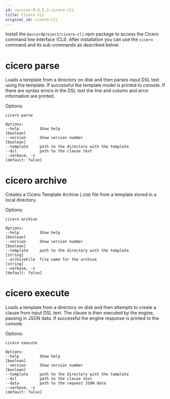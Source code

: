```yaml
---
id: version-0.4.5.2-cicero-cli
title: Cicero CLI
original_id: cicero-cli
---
```


Install the `@accordproject/cicero-cli` npm package to access the Cicero command line interface (CLI). After installation you can use the `cicero` command and its sub-commands as described below.

# cicero parse

Loads a template from a directory on disk and then parses input DSL text using the template.
If successful the template model is printed to console. If there are syntax errors in the DSL
text the line and column and error information are printed.

Options:

    cicero parse

    Options:
    --help         Show help                                             [boolean]
    --version      Show version number                                   [boolean]
    --template     path to the directory with the template
    --dsl          path to the clause text
    --verbose, -v                                                 [default: false]

# cicero archive

Creates a Cicero Template Archive (.cta) file from a template stored in a local directory.

Options:

    cicero archive

    Options:
    --help         Show help                                             [boolean]
    --version      Show version number                                   [boolean]
    --template     path to the directory with the template                [string]
    --archiveFile  file name for the archive                              [string]
    --verbose, -v                                                 [default: false]

# cicero execute

Loads a template from a directory on disk and then attempts to create a clause from input
DSL text. The clause is then executed by the engine, passing in JSON data. If successful the
engine response is printed to the console.

Options:

    cicero execute

    Options:
    --help         Show help                                             [boolean]
    --version      Show version number                                   [boolean]
    --template     path to the directory with the template
    --dsl          path to the clause text
    --data         path to the request JSON data
    --verbose, -v                                                 [default: false]